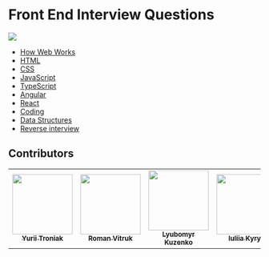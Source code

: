 # Front End Interview Questions

<img src="./images/developer.gif">

- [How Web Works](./How_Web_Works/README.md)
- [HTML](./HTML/README.md)
- [CSS](./CSS/README.md)
- [JavaScript](./JavaScript/README.md)
- [TypeScript](./TypeScript/README.md)
- [Angular](./Angular/README.md)
- [React](./React/README.md)
- [Coding](./Coding/README.MD)
- [Data Structures](./Data_Structures/README.md)
- [Reverse interview](./Reverse_interview/README.MD)

## Contributors

<table>
  <tr>
    <td align="center">
      <a href="https://github.com/tronya">
        <img src="https://avatars3.githubusercontent.com/u/3746828?s=460&v=4" width="120px;"/>
        <br/><sub><b>Yurii Troniak</b></sub>
      </a>
    </td>
    <td align="center">
      <a href="https://github.com/vitrukroman">
        <img src="https://avatars2.githubusercontent.com/u/5555889?s=460&v=4" width="120px;"/>
        <br/><sub><b>Roman Vitruk</b></sub>
      </a>
    </td>
    <td align="center">
      <a href="https://github.com/lubkoKuzenko">
        <img src="https://avatars2.githubusercontent.com/u/6137495?s=460&u=e388fc590910d9499538b57efdce6d7847ef9218&v=4" width="120px;"/>
        <br/><sub><b>Lyubomyr Kuzenko</b></sub>
      </a>
    </td>
    <td align="center">
      <a href="https://github.com/jullienfall">
        <img src="https://avatars.githubusercontent.com/u/32792317?s=460&u=151c93e32ca3dc6ed5cd22fae6097d392f039daf&v=4" width="120px;"/>
        <br/><sub><b>Iuliia Kyryk</b></sub>
      </a>
    </td>
  </tr>
</table>
